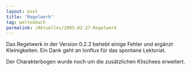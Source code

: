 ```yaml
---
layout: post
title: "Regelwerk"
tag: weltenbuch
permalink: /Aktuelles/2005-02-27-Regelwerk
---
```


Das Regelwerk in der Version 0.2.2 behebt einige Fehler und ergänzt Kleinigkeiten. Ein Dank geht an Ionflux für das spontane Lektoriat.

Der Charakterbogen wurde noch um die zusätzlichen Klischees erweitert.


